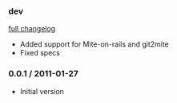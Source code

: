 ### dev

[full changelog](http://github.com/yolk/aua-mite/compare/v0.0.1...master)

* Added support for Mite-on-rails and git2mite
* Fixed specs

### 0.0.1 / 2011-01-27

* Initial version